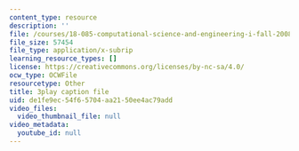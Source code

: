 ```yaml
---
content_type: resource
description: ''
file: /courses/18-085-computational-science-and-engineering-i-fall-2008/de1fe9ec54f65704aa2150ee4ac79add_0oBJN8F616U.vtt
file_size: 57454
file_type: application/x-subrip
learning_resource_types: []
license: https://creativecommons.org/licenses/by-nc-sa/4.0/
ocw_type: OCWFile
resourcetype: Other
title: 3play caption file
uid: de1fe9ec-54f6-5704-aa21-50ee4ac79add
video_files:
  video_thumbnail_file: null
video_metadata:
  youtube_id: null
---
```


